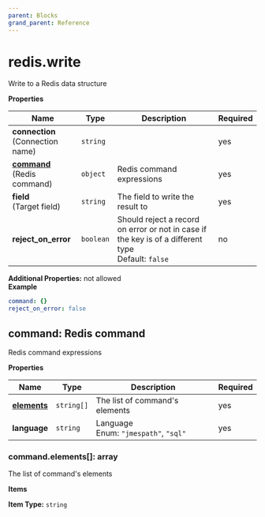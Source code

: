 ```yaml
---
parent: Blocks
grand_parent: Reference
---
```


# redis\.write

Write to a Redis data structure


**Properties**

|Name|Type|Description|Required|
|----|----|-----------|--------|
|**connection**<br/>(Connection name)|`string`||yes|
|[**command**](#command)<br/>(Redis command)|`object`|Redis command expressions<br/>|yes|
|**field**<br/>(Target field)|`string`|The field to write the result to<br/>|yes|
|**reject\_on\_error**|`boolean`|Should reject a record on error or not in case if the key is of a different type<br/>Default: `false`<br/>|no|

**Additional Properties:** not allowed  
**Example**

```yaml
command: {}
reject_on_error: false

```

<a name="command"></a>
## command: Redis command

Redis command expressions


**Properties**

|Name|Type|Description|Required|
|----|----|-----------|--------|
|[**elements**](#commandelements)|`string[]`|The list of command's elements<br/>|yes|
|**language**|`string`|Language<br/>Enum: `"jmespath"`, `"sql"`<br/>|yes|

<a name="commandelements"></a>
### command\.elements\[\]: array

The list of command's elements


**Items**

**Item Type:** `string`  

